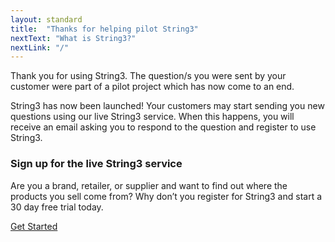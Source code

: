 ```yaml
---
layout: standard
title:  "Thanks for helping pilot String3"
nextText: "What is String3?"
nextLink: "/"
---
```


Thank you for using String3. The question/s you were sent by your customer were part of a pilot project which has now come to an end.

String3 has now been launched! Your customers may start sending you new questions using our live String3 service. When this happens, you will receive an email asking you to respond to the question and register to use String3.





<div class="register">
<h3>Sign up for the live String3 service</h3>
<p>Are you a brand, retailer, or supplier and want to find out where the products you sell come from? Why don’t you register for String3 and start a 30 day free trial today.</p>
<p class="button register-button">
		<a href="https://app.getstring3.com/account/register/">
			Get Started
		</a>
	</p>
  </div>
